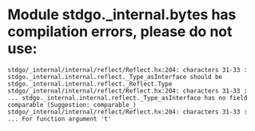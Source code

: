 # Module stdgo._internal.bytes has compilation errors, please do not use:
```
stdgo/_internal/internal/reflect/Reflect.hx:204: characters 31-33 : stdgo._internal.internal.reflect._Type_asInterface should be stdgo._internal.internal.reflect._Reflect.Type
stdgo/_internal/internal/reflect/Reflect.hx:204: characters 31-33 : ... stdgo._internal.internal.reflect._Type_asInterface has no field comparable (Suggestion: comparable_)
stdgo/_internal/internal/reflect/Reflect.hx:204: characters 31-33 : ... For function argument 't'

```


